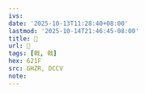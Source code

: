 ```yaml
---
ivs:
date: '2025-10-13T11:28:40+08:00'
lastmod: '2025-10-14T21:46:45-08:00'
title: 󰞈
url: 󰞈
tags: [戟, 戟]
hex: 621F
src: GHZR, DCCV
note:
---
```

